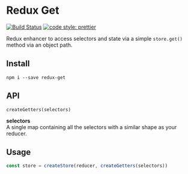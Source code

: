 # Redux Get

[![Build Status](https://travis-ci.org/luwes/redux-get.svg?branch=master)](https://travis-ci.org/luwes/redux-get)
[![code style: prettier](https://img.shields.io/badge/code_style-prettier-ff69b4.svg?style=flat-square)](https://github.com/prettier/prettier)

Redux enhancer to access selectors and state via a simple `store.get()` method via an object path.

## Install

```
npm i --save redux-get
```

## API

`createGetters(selectors)`

**selectors**  
A single map containing all the selectors with a similar shape as your reducer.


## Usage

```js
const store = createStore(reducer, createGetters(selectors))
```
